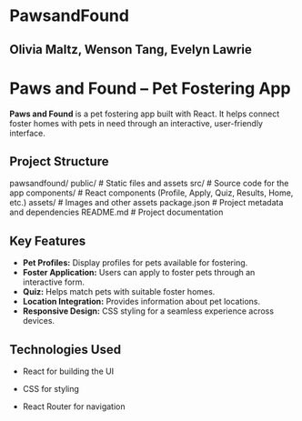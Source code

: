# PawsandFound

## Olivia Maltz, Wenson Tang, Evelyn Lawrie

# Paws and Found – Pet Fostering App

**Paws and Found** is a pet fostering app built with React. It helps connect foster homes with pets in need through an interactive, user-friendly interface.

## Project Structure

pawsandfound/
  public/               # Static files and assets
  src/                  # Source code for the app
    components/         # React components (Profile, Apply, Quiz, Results, Home, etc.)
    assets/             # Images and other assets
  package.json          # Project metadata and dependencies
  README.md             # Project documentation

## Key Features
- **Pet Profiles:** Display profiles for pets available for fostering.
- **Foster Application:** Users can apply to foster pets through an interactive form.
- **Quiz:** Helps match pets with suitable foster homes.
- **Location Integration:** Provides information about pet locations.
- **Responsive Design:** CSS styling for a seamless experience across devices.

## Technologies Used

- React for building the UI

- CSS for styling

- React Router for navigation


